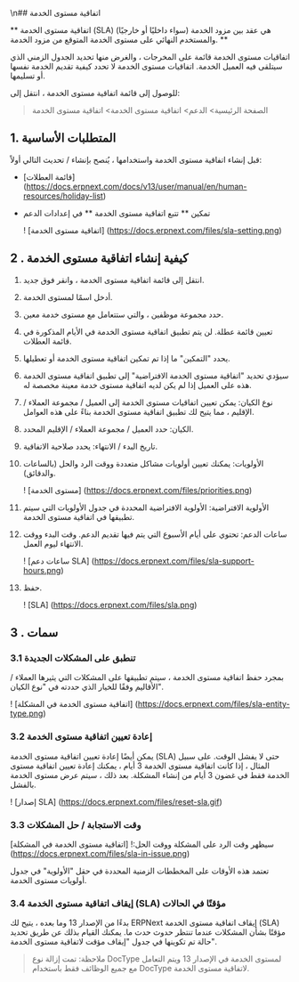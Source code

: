 \n## اتفاقية مستوى الخدمة

** اتفاقية مستوى الخدمة (SLA) هي عقد بين مزود الخدمة (سواء داخليًا أو خارجيًا) والمستخدم النهائي على مستوى الخدمة المتوقع من مزود الخدمة. **

اتفاقيات مستوى الخدمة قائمة على المخرجات ، والغرض منها تحديد الجدول الزمني الذي سيتلقى فيه العميل الخدمة. اتفاقيات مستوى الخدمة لا تحدد كيفية تقديم الخدمة نفسها أو تسليمها.

للوصول إلى قائمة اتفاقية مستوى الخدمة ، انتقل إلى:

> الصفحة الرئيسية> الدعم> اتفاقية مستوى الخدمة> اتفاقية مستوى الخدمة

## 1. المتطلبات الأساسية

قبل إنشاء اتفاقية مستوى الخدمة واستخدامها ، يُنصح بإنشاء / تحديث التالي أولاً:

* [قائمة العطلات] (https://docs.erpnext.com/docs/v13/user/manual/en/human-resources/holiday-list)
    
* تمكين ** تتبع اتفاقية مستوى الخدمة ** في إعدادات الدعم
    
    ! [اتفاقية مستوى الخدمة] (https://docs.erpnext.com/files/sla-setting.png)
    

## 2 \. كيفية إنشاء اتفاقية مستوى الخدمة

1. انتقل إلى قائمة اتفاقية مستوى الخدمة ، وانقر فوق جديد.
2. أدخل اسمًا لمستوى الخدمة.
3. حدد مجموعة موظفين ، والتي ستتعامل مع مستوى خدمة معين.
4. تعيين قائمة عطلة. لن يتم تطبيق اتفاقية مستوى الخدمة في الأيام المذكورة في قائمة العطلات.
5. يحدد "التمكين" ما إذا تم تمكين اتفاقية مستوى الخدمة أو تعطيلها.
6. سيؤدي تحديد "اتفاقية مستوى الخدمة الافتراضية" إلى تطبيق اتفاقية مستوى الخدمة هذه على العميل إذا لم يكن لديه اتفاقية مستوى خدمة معينة مخصصة له.
7. نوع الكيان: يمكن تعيين اتفاقيات مستوى الخدمة إلى العميل / مجموعة العملاء / الإقليم ، مما يتيح لك تطبيق اتفاقية مستوى الخدمة بناءً على هذه العوامل.
8. الكيان: حدد العميل / مجموعة العملاء / الإقليم المحدد.
9. تاريخ البدء / الانتهاء: يحدد صلاحية الاتفاقية.
10. الأولويات: يمكنك تعيين أولويات مشاكل متعددة ووقت الرد والحل (بالساعات والدقائق).
    
    ! [مستوى الخدمة] (https://docs.erpnext.com/files/priorities.png)
    
11. الأولوية الافتراضية: الأولوية الافتراضية المحددة في جدول الأولويات التي سيتم تطبيقها في اتفاقية مستوى الخدمة.
12. ساعات الدعم: تحتوي على أيام الأسبوع التي يتم فيها تقديم الدعم. وقت البدء ووقت الانتهاء ليوم العمل.
    
    ! [ساعات دعم SLA] (https://docs.erpnext.com/files/sla-support-hours.png)
    
13. حفظ.
    
    ! [SLA] (https://docs.erpnext.com/files/sla.png)
    

## 3 \. سمات

### 3.1 تنطبق على المشكلات الجديدة

بمجرد حفظ اتفاقية مستوى الخدمة ، سيتم تطبيقها على المشكلات التي يثيرها العملاء / الأقاليم وفقًا للخيار الذي حددته في "نوع الكيان".

! [اتفاقية مستوى الخدمة في المشكلة] (https://docs.erpnext.com/files/sla-entity-type.png)

### 3.2 إعادة تعيين اتفاقية مستوى الخدمة

يمكن أيضًا إعادة تعيين اتفاقية مستوى الخدمة (SLA) حتى لا يفشل الوقت. على سبيل المثال ، إذا كانت اتفاقية مستوى الخدمة 3 أيام ، يمكنك إعادة تعيين اتفاقية مستوى الخدمة فقط في غضون 3 أيام من إنشاء المشكلة. بعد ذلك ، سيتم عرض مستوى الخدمة بالفشل.

! [إصدار SLA] (https://docs.erpnext.com/files/reset-sla.gif)

### 3.3 وقت الاستجابة / حل المشكلات

سيظهر وقت الرد على المشكلة ووقت الحل:! [اتفاقية مستوى الخدمة في المشكلة] (https://docs.erpnext.com/files/sla-in-issue.png)

تعتمد هذه الأوقات على المخططات الزمنية المحددة في حقل "الأولوية" في جدول أولويات مستوى الخدمة.

### 3.4 إيقاف اتفاقية مستوى الخدمة (SLA) مؤقتًا في الحالات

بدءًا من الإصدار 13 وما بعده ، يتيح لك ERPNext إيقاف اتفاقية مستوى الخدمة (SLA) مؤقتًا بشأن المشكلات عندما تنتظر حدوث حدث ما. يمكنك القيام بذلك عن طريق تحديد حالة تم تكوينها في جدول "إيقاف مؤقت لاتفاقية مستوى الخدمة".

> ملاحظة: تمت إزالة نوع DocType لمستوى الخدمة في الإصدار 13 ويتم التعامل مع جميع الوظائف فقط باستخدام DocType لاتفاقية مستوى الخدمة.